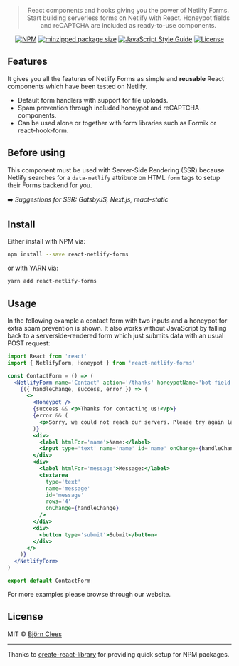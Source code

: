 <center>

<h1 style="display:none;">react-netlify-forms</h1>

> React components and hooks giving you the power of Netlify Forms. Start building serverless forms on Netlify with React. Honeypot fields and reCAPTCHA are included as ready-to-use components.

[![NPM](https://flat.badgen.net/npm/v/react-netlify-forms)](https://www.npmjs.com/package/react-netlify-forms)
[![minzipped package size](https://flat.badgen.net/bundlephobia/minzip/react-netlify-forms)](https://www.npmjs.com/package/react-netlify-forms)
[![JavaScript Style Guide](https://flat.badgen.net/badge/code%20style/standard/f2a)](https://standardjs.com)
[![License](https://flat.badgen.net/github/license/Pyrax/react-netlify-forms)](https://github.com/Pyrax/react-netlify-forms/blob/master/LICENSE.md)

<div style="display:none;" aria-hidden>

[Go to documentation with live demo.](https://pyrax.github.io/react-netlify-forms)

</div>

</center>

## Features

It gives you all the features of Netlify Forms as simple and **reusable** React components which have been tested on Netlify.

- Default form handlers with support for file uploads.
- Spam prevention through included honeypot and reCAPTCHA components.
- Can be used alone or together with form libraries such as Formik or react-hook-form.

<Alert variant='muted'>

## Before using

This component must be used with Server-Side Rendering (SSR) because Netlify
searches for a `data-netlify` attribute on HTML `form` tags to setup their
Forms backend for you.

➡️ _Suggestions for SSR: GatsbyJS, Next.js, react-static_

</Alert>

## Install

Either install with NPM via:

```bash
npm install --save react-netlify-forms
```

or with YARN via:

```bash
yarn add react-netlify-forms
```

## Usage

In the following example a contact form with two inputs and a honeypot for extra spam prevention is shown. It also works without JavaScript by falling back to a serverside-rendered form which just submits data with an usual POST request:

```jsx
import React from 'react'
import { NetlifyForm, Honeypot } from 'react-netlify-forms'

const ContactForm = () => (
  <NetlifyForm name='Contact' action='/thanks' honeypotName='bot-field'>
    {({ handleChange, success, error }) => (
      <>
        <Honeypot />
        {success && <p>Thanks for contacting us!</p>}
        {error && (
          <p>Sorry, we could not reach our servers. Please try again later.</p>
        )}
        <div>
          <label htmlFor='name'>Name:</label>
          <input type='text' name='name' id='name' onChange={handleChange} />
        </div>
        <div>
          <label htmlFor='message'>Message:</label>
          <textarea
            type='text'
            name='message'
            id='message'
            rows='4'
            onChange={handleChange}
          />
        </div>
        <div>
          <button type='submit'>Submit</button>
        </div>
      </>
    )}
  </NetlifyForm>
)

export default ContactForm
```

For more examples please browse through our website.

## License

MIT © [Björn Clees](https://github.com/Pyrax)

---

Thanks to [create-react-library](https://www.npmjs.com/package/create-react-library) for providing quick setup for NPM packages.
